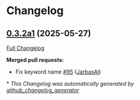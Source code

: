 # Changelog

## [0.3.2a1](https://github.com/OpenVoiceOS/ovos-skill-ddg/tree/0.3.2a1) (2025-05-27)

[Full Changelog](https://github.com/OpenVoiceOS/ovos-skill-ddg/compare/0.3.1...0.3.2a1)

**Merged pull requests:**

- Fix keyword name [\#95](https://github.com/OpenVoiceOS/ovos-skill-ddg/pull/95) ([JarbasAl](https://github.com/JarbasAl))



\* *This Changelog was automatically generated by [github_changelog_generator](https://github.com/github-changelog-generator/github-changelog-generator)*
